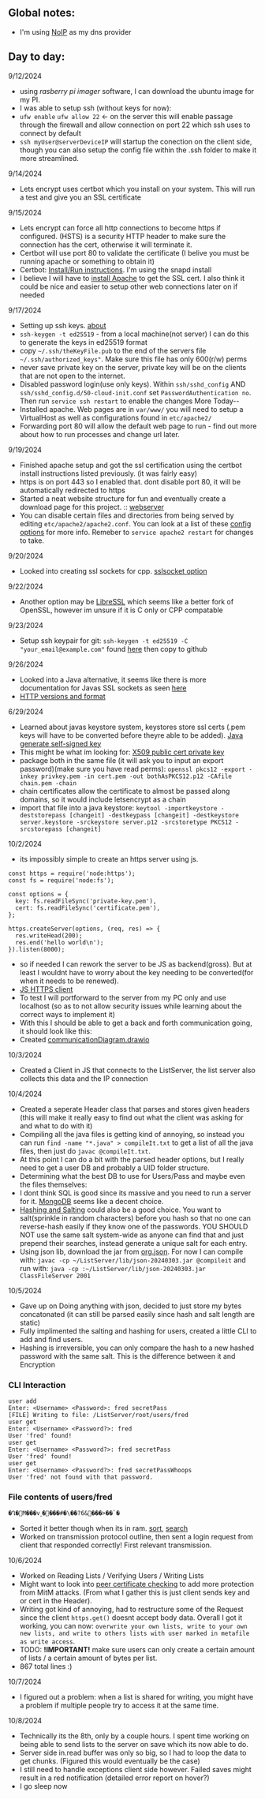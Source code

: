 ## Global notes:
- I'm using [NoIP](https://my.noip.com/dynamic-dns) as my dns provider


## Day to day:

9/12/2024
- using *rasberry pi imager* software, I can download the ubuntu image for my PI.
- I was able to setup ssh (without keys for now):
- `ufw enable` `ufw allow 22` <- on the server this will enable passage through the firewall and allow connection on port 22 which ssh uses to connect by default
- `ssh myUser@serverDeviceIP` will startup the conection on the client side, though you can also setup the config file within the .ssh folder to make it more streamlined.

9/14/2024
- Lets encrypt uses certbot which you install on your system. This will run a test and give you an SSL certificate

9/15/2024
- Lets encrypt can force all http connections to become https if configured. (HSTS) is a security HTTP header to make sure the connection has the cert, otherwise it will terminate it.
- Certbot will use port 80 to validate the certificate (I belive you must be running apache or something to obtain it)
- Certbot: [Install/Run instructions](https://www.inmotionhosting.com/support/website/ssl/lets-encrypt-ssl-ubuntu-with-certbot/#create). I'm using the snapd install
- I believe I will have to [install Apache](https://ubuntu.com/tutorials/install-and-configure-apache#1-overview) to get the SSL cert. I also think it could be nice and easier to setup other web connections later on if needed

9/17/2024
- Setting up ssh keys. [about](https://www.digitalocean.com/community/tutorials/how-to-configure-ssh-key-based-authentication-on-a-linux-server)
- `ssh-keygen -t ed25519` - from a local machine(not server) I can do this to generate the keys in ed25519 format
- copy `~/.ssh/theKeyFile.pub` to the end of the servers file `~/.ssh/authorized_keys"`. Make sure this file has only 600(r/w) perms
- never save private key on the server, private key will be on the clients that are not open to the internet.
- Disabled password login(use only keys). Within `ssh/sshd_config` AND `ssh/sshd_config.d/50-cloud-init.conf` set `PasswordAuthentication no`. Then run `service ssh restart` to enable the changes
More Today--
- Installed apache. Web pages are in `var/www/` you will need to setup a VirtualHost as well as configurations found in `etc/apache2/`
- Forwarding port 80 will allow the default web page to run - find out more about how to run processes and change url later.

9/19/2024
- Finished apache setup and got the ssl certification using the certbot install instructions listed previously. (it was fairly easy)
- https is on port 443 so I enabled that. dont disable port 80, it will be automatically redirected to https
- Started a neat website structure for fun and eventually create a download page for this project. :: [webserver](https://github.com/HoldenErnest/webserver)
- You can disable certain files and directories from being served by editing `etc/apache2/apache2.conf`. You can look at a list of these [config options](https://httpd.apache.org/docs/current/mod/core.html#directory) for more info. Remeber to `service apache2 restart` for changes to take.

9/20/2024
- Looked into creating ssl sockets for cpp. [sslsocket option](https://github.com/embeddedmz/socket-cpp)

9/22/2024
- Another option may be [LibreSSL](https://www.libressl.org/) which seems like a better fork of OpenSSL, however im unsure if it is C only or CPP compatable

9/23/2024
- Setup ssh keypair for git: `ssh-keygen -t ed25519 -C "your_email@example.com"` found [here](https://docs.github.com/en/authentication/connecting-to-github-with-ssh/generating-a-new-ssh-key-and-adding-it-to-the-ssh-agent) then copy to github

9/26/2024
- Looked into a Java alternative, it seems like there is more documentation for Javas SSL sockets as seen [here](https://docs.oracle.com/javase/10/security/sample-code-illustrating-secure-socket-connection-client-and-server.htm#JSSEC-GUID-B1060A74-9BAE-40F1-AB2B-C8D83812A4C7)
- [HTTP versions and format](https://developer.mozilla.org/en-US/docs/Web/HTTP/Basics_of_HTTP/Evolution_of_HTTP)

6/29/2024
- Learned about javas keystore system, keystores store ssl certs (.pem keys will have to be converted before theyre able to be added). [Java generate self-signed key](https://docs.oracle.com/cd/E19798-01/821-1841/gjrgy/)
- This might be what im looking for: [X509 public cert private key](https://stackoverflow.com/questions/22950226/java-how-to-make-ssl-connection-with-public-certificate-and-private-key)
- package both in the same file (it will ask you to input an export password)(make sure you have read perms): `openssl pkcs12 -export -inkey privkey.pem -in cert.pem -out bothAsPKCS12.p12 -CAfile chain.pem -chain`
- chain certificates allow the certificate to almost be passed along domains, so it would include letsencrypt as a chain
- import that file into a java keystore: `keytool -importkeystore -deststorepass [changeit] -destkeypass [changeit] -destkeystore server.keystore -srckeystore server.p12 -srcstoretype PKCS12 -srcstorepass [changeit]`

10/2/2024
- its impossibly simple to create an https server using js.
```
const https = require('node:https');
const fs = require('node:fs');

const options = {
  key: fs.readFileSync('private-key.pem'),
  cert: fs.readFileSync('certificate.pem'),
};

https.createServer(options, (req, res) => {
  res.writeHead(200);
  res.end('hello world\n');
}).listen(8000);
```
- so if needed I can rework the server to be JS as backend(gross). But at least I wouldnt have to worry about the key needing to be converted(for when it needs to be renewed).
- [JS HTTPS client](https://nodejs.org/docs/latest/api/https.html#https_https_get_options_callback)
- To test I will portforward to the server from my PC only and use localhost (so as to not allow security issues while learning about the correct ways to implement it)
- With this I should be able to get a back and forth communication going, it should look like this:
- Created [communicationDiagram.drawio](/communicationDiagram.drawio)

10/3/2024
- Created a Client in JS that connects to the ListServer, the list server also collects this data and the IP connection

10/4/2024
- Created a seperate Header class that parses and stores given headers (this will make it really easy to find out what the client was asking for and what to do with it)
- Compiling all the java files is getting kind of annoying, so instead you can run `find -name "*.java" > compileIt.txt` to get a list of all the java files, then just do `javac @compileIt.txt`.
- At this point I can do a bit with the parsed header options, but I really need to get a user DB and probably a UID folder structure.
- Determining what the best DB to use for Users/Pass and maybe even the files themselves:
- I dont think SQL is good since its massive and you need to run a server for it. [MongoDB](https://www.mongodb.com/) seems like a decent choice.
- [Hashing and Salting](https://auth0.com/blog/adding-salt-to-hashing-a-better-way-to-store-passwords/) could also be a good choice. You want to salt(sprinkle in random characters) before you hash so that no one can reverse-hash easily if they know one of the passwords. YOU SHOULD NOT use the same salt system-wide as anyone can find that and just prepend their searches, instead generate a unique salt for each entry.
- Using json lib, download the jar from [org.json](https://github.com/stleary/JSON-java?tab=readme-ov-file). For now I can compile with: `javac -cp ~/ListServer/lib/json-20240303.jar @compileit` and run with: `java -cp :~/ListServer/lib/json-20240303.jar ClassFileServer 2001`

10/5/2024
- Gave up on Doing anything with json, decided to just store my bytes concatonated (it can still be parsed easily since hash and salt length are static)
- Fully implimented the salting and hashing for users, created a little CLI to add and find users.
- Hashing is irreversible, you can only compare the hash to a new hashed password with the same salt. This is the difference between it and Encryption
### CLI Interaction
```
user add
Enter: <Username> <Password>: fred secretPass
[FILE] Writing to file: /ListServer/root/users/fred
user get
Enter: <Username> <Password?>: fred
User 'fred' found!
user get
Enter: <Username> <Password?>: fred secretPass
User 'fred' found!
user get
Enter: <Username> <Password?>: fred secretPassWhoops
User 'fred' not found with that password.
```
### File contents of users/fred
```
�Ղ�M���vˬ����#�\��?6&���>��`�
```
- Sorted it better though when its in ram. [sort](https://stackoverflow.com/questions/29728756/sorting-objects-in-an-arraylist-based-on-their-string-field), [search](https://stackoverflow.com/questions/12496038/searching-in-a-arraylist-with-custom-objects-for-certain-strings)
- Worked on transmission protocol outline, then sent a login request from client that responded correctly! First relevant transmission.

10/6/2024
- Worked on Reading Lists / Verifying Users / Writing Lists
- Might want to look into [peer certificate checking](https://stackoverflow.com/questions/20624586/is-ssl-enough-for-protecting-a-request-and-its-headers) to add more protection from MitM attacks. (From what I gather this is just client sends key and or cert in the Header).
- Writing got kind of annoying, had to restructure some of the Request since the client `https.get()` doesnt accept body data. Overall I got it working, you can now: `overwrite your own lists, write to your own new lists, and write to others lists with user marked in metafile as write access`.
- TODO: **!IMPORTANT!** make sure users can only create a certain amount of lists / a certain amount of bytes per list.
- 867 total lines :)

10/7/2024
- I figured out a problem: when a list is shared for writing, you might have a problem if multiple people try to access it at the same time.

10/8/2024
- Technically its the 8th, only by a couple hours. I spent time working on being able to send lists to the server on save which its now able to do.
- Server side in.read buffer was only so big, so I had to loop the data to get chunks. (Figured this would eventually be the case)
- I still need to handle exceptions client side however. Failed saves might result in a red notification (detailed error report on hover?)
- I go sleep now